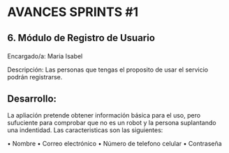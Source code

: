 # AVANCES SPRINTS #1 </b> <p>
## 6. Módulo de Registro de Usuario </b> <p>
Encargado/a: Maria Isabel


Descripción: Las personas que tengas el proposito de usar el servicio podrán registrarse.


## Desarrollo:
La apliación pretende obtener información básica para el uso, pero sufuciente para comprobar que no es un robot y la persona suplantando una indentidad.
Las caracteristicas son las siguientes:

•	Nombre
•	Correo electrónico
•	Número de telefono celular
•	Contraseña
